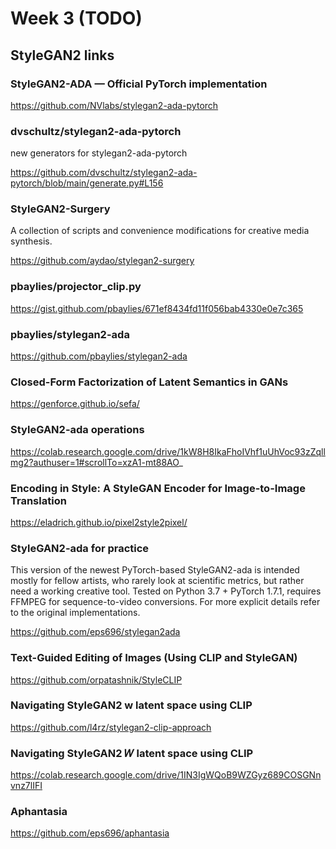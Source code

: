 # Week 3 (TODO)

## StyleGAN2 links

### StyleGAN2-ADA — Official PyTorch implementation

https://github.com/NVlabs/stylegan2-ada-pytorch

### dvschultz/stylegan2-ada-pytorch

new generators for stylegan2-ada-pytorch

https://github.com/dvschultz/stylegan2-ada-pytorch/blob/main/generate.py#L156

### StyleGAN2-Surgery

A collection of scripts and convenience modifications for creative media synthesis.

https://github.com/aydao/stylegan2-surgery

### pbaylies/projector_clip.py

https://gist.github.com/pbaylies/671ef8434fd11f056bab4330e0e7c365

### pbaylies/stylegan2-ada

https://github.com/pbaylies/stylegan2-ada
### Closed-Form Factorization of Latent Semantics in GANs

https://genforce.github.io/sefa/

### StyleGAN2-ada operations

https://colab.research.google.com/drive/1kW8H8IkaFhoIVhf1uUhVoc93zZqllmg2?authuser=1#scrollTo=xzA1-mt88AO_

### Encoding in Style: A StyleGAN Encoder for Image-to-Image Translation

https://eladrich.github.io/pixel2style2pixel/

### StyleGAN2-ada for practice

This version of the newest PyTorch-based StyleGAN2-ada is intended mostly for fellow artists, who rarely look at scientific metrics, but rather need a working creative tool. Tested on Python 3.7 + PyTorch 1.7.1, requires FFMPEG for sequence-to-video conversions. For more explicit details refer to the original implementations.

https://github.com/eps696/stylegan2ada


### Text-Guided Editing of Images (Using CLIP and StyleGAN)

https://github.com/orpatashnik/StyleCLIP

### Navigating StyleGAN2 w latent space using CLIP

https://github.com/l4rz/stylegan2-clip-approach

### Navigating StyleGAN2 𝑊 latent space using CLIP
https://colab.research.google.com/drive/1IN3IgWQoB9WZGyz689COSGNnvnz7lIFI


### Aphantasia
https://github.com/eps696/aphantasia